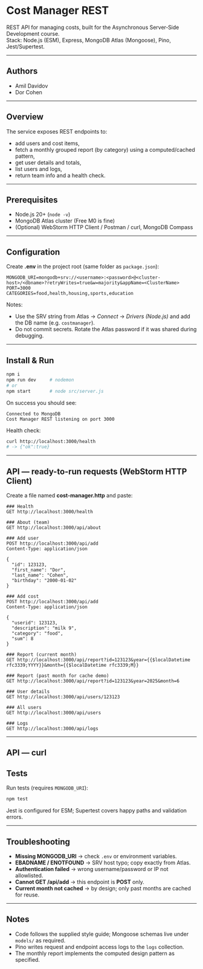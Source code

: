 # Cost Manager REST

REST API for managing costs, built for the Asynchronous Server‑Side Development course.  
Stack: Node.js (ESM), Express, MongoDB Atlas (Mongoose), Pino, Jest/Supertest.

---

## Authors
- Amil Davidov
- Dor Cohen

---

## Overview
The service exposes REST endpoints to:
- add users and cost items,
- fetch a monthly grouped report (by category) using a computed/cached pattern,
- get user details and totals,
- list users and logs,
- return team info and a health check.


---

## Prerequisites
- Node.js 20+ (`node -v`)
- MongoDB Atlas cluster (Free M0 is fine)
- (Optional) WebStorm HTTP Client / Postman / curl, MongoDB Compass

---

## Configuration

Create **.env** in the project root (same folder as `package.json`):

```
MONGODB_URI=mongodb+srv://<username>:<password>@<cluster-host>/<dbname>?retryWrites=true&w=majority&appName=<ClusterName>
PORT=3000
CATEGORIES=food,health,housing,sports,education
```

Notes:
- Use the SRV string from Atlas → *Connect* → *Drivers (Node.js)* and add the DB name (e.g. `costmanager`).
- Do not commit secrets. Rotate the Atlas password if it was shared during debugging.

---

## Install & Run

```bash
npm i
npm run dev     # nodemon
# or
npm start       # node src/server.js
```

On success you should see:
```
Connected to MongoDB
Cost Manager REST listening on port 3000
```

Health check:
```bash
curl http://localhost:3000/health
# -> {"ok":true}
```

---

## API — ready-to-run requests (WebStorm HTTP Client)

Create a file named **cost-manager.http** and paste:

```http
### Health
GET http://localhost:3000/health

### About (team)
GET http://localhost:3000/api/about

### Add user
POST http://localhost:3000/api/add
Content-Type: application/json

{
  "id": 123123,
  "first_name": "Dor",
  "last_name": "Cohen",
  "birthday": "2000-01-02"
}

### Add cost
POST http://localhost:3000/api/add
Content-Type: application/json

{
  "userid": 123123,
  "description": "milk 9",
  "category": "food",
  "sum": 8
}

### Report (current month)
GET http://localhost:3000/api/report?id=123123&year={{$localDatetime rfc3339;YYYY}}&month={{$localDatetime rfc3339;M}}

### Report (past month for cache demo)
GET http://localhost:3000/api/report?id=123123&year=2025&month=6

### User details
GET http://localhost:3000/api/users/123123

### All users
GET http://localhost:3000/api/users

### Logs
GET http://localhost:3000/api/logs
```

---
## API — curl
## Tests

Run tests (requires `MONGODB_URI`):
```bash
npm test
```

Jest is configured for ESM; Supertest covers happy paths and validation errors.

---

## Troubleshooting

- **Missing MONGODB_URI** → check `.env` or environment variables.
- **EBADNAME / ENOTFOUND** → SRV host typo; copy exactly from Atlas.
- **Authentication failed** → wrong username/password or IP not allowlisted.
- **Cannot GET /api/add** → this endpoint is **POST** only.
- **Current month not cached** → by design; only past months are cached for reuse.

---

## Notes

- Code follows the supplied style guide; Mongoose schemas live under `models/` as required.
- Pino writes request and endpoint access logs to the `logs` collection.
- The monthly report implements the computed design pattern as specified.
